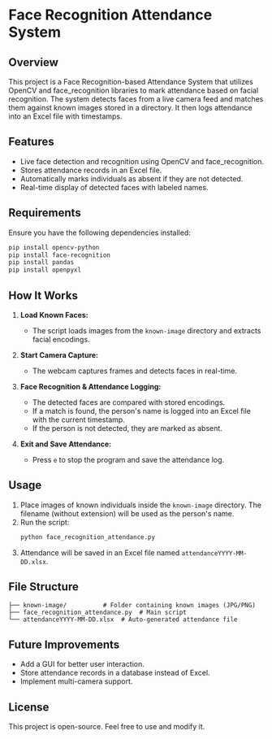 # Face Recognition Attendance System

## Overview
This project is a Face Recognition-based Attendance System that utilizes OpenCV and face_recognition libraries to mark attendance based on facial recognition. The system detects faces from a live camera feed and matches them against known images stored in a directory. It then logs attendance into an Excel file with timestamps.

## Features
- Live face detection and recognition using OpenCV and face_recognition.
- Stores attendance records in an Excel file.
- Automatically marks individuals as absent if they are not detected.
- Real-time display of detected faces with labeled names.

## Requirements
Ensure you have the following dependencies installed:

```bash
pip install opencv-python
pip install face-recognition
pip install pandas
pip install openpyxl
```

## How It Works
1. **Load Known Faces:**
   - The script loads images from the `known-image` directory and extracts facial encodings.
   
2. **Start Camera Capture:**
   - The webcam captures frames and detects faces in real-time.

3. **Face Recognition & Attendance Logging:**
   - The detected faces are compared with stored encodings.
   - If a match is found, the person's name is logged into an Excel file with the current timestamp.
   - If the person is not detected, they are marked as absent.

4. **Exit and Save Attendance:**
   - Press `e` to stop the program and save the attendance log.

## Usage
1. Place images of known individuals inside the `known-image` directory. The filename (without extension) will be used as the person's name.
2. Run the script:
   ```bash
   python face_recognition_attendance.py
   ```
3. Attendance will be saved in an Excel file named `attendanceYYYY-MM-DD.xlsx`.

## File Structure
```
├── known-image/          # Folder containing known images (JPG/PNG)
├── face_recognition_attendance.py  # Main script
└── attendanceYYYY-MM-DD.xlsx  # Auto-generated attendance file
```

## Future Improvements
- Add a GUI for better user interaction.
- Store attendance records in a database instead of Excel.
- Implement multi-camera support.

## License
This project is open-source. Feel free to use and modify it.

